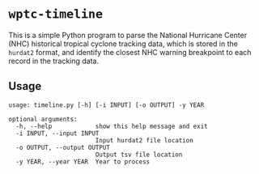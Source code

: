 # `wptc-timeline`

This is a simple Python program to parse the National Hurricane Center (NHC) historical tropical cyclone tracking data, which is stored in the `hurdat2` format, and identify the closest NHC warning breakpoint to each record in the tracking data.

## Usage

```
usage: timeline.py [-h] [-i INPUT] [-o OUTPUT] -y YEAR

optional arguments:
  -h, --help            show this help message and exit
  -i INPUT, --input INPUT
                        Input hurdat2 file location
  -o OUTPUT, --output OUTPUT
                        Output tsv file location
  -y YEAR, --year YEAR  Year to process
```